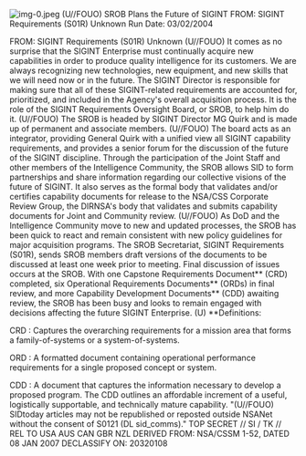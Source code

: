 ![img-0.jpeg](img-0.jpeg)
(U//FOUO) SROB Plans the Future of SIGINT
FROM: SIGINT Requirements (S01R)
Unknown
Run Date: 03/02/2004

FROM: SIGINT Requirements (S01R)
Unknown
(U//FOUO) It comes as no surprise that the SIGINT Enterprise must continually acquire new capabilities in order to produce quality intelligence for its customers. We are always recognizing new technologies, new equipment, and new skills that we will need now or in the future. The SIGINT Director is responsible for making sure that all of these SIGINT-related requirements are accounted for, prioritized, and included in the Agency's overall acquisition process. It is the role of the SIGINT Requirements Oversight Board, or SROB, to help him do it.
(U//FOUO) The SROB is headed by SIGINT Director MG Quirk and is made up of permanent and associate members.
(U//FOUO) The board acts as an integrator, providing General Quirk with a unified view all SIGINT capability requirements, and provides a senior forum for the discussion of the future of the SIGINT discipline. Through the participation of the Joint Staff and other members of the Intelligence Community, the SROB allows SID to form partnerships and share information regarding our collective visions of the future of SIGINT. It also serves as the formal body that validates and/or certifies capability documents for release to the NSA/CSS Corporate Review Group, the DIRNSA's body that validates and submits capability documents for Joint and Community review.
(U//FOUO) As DoD and the Intelligence Community move to new and updated processes, the SROB has been quick to react and remain consistent with new policy guidelines for major acquisition programs. The SROB Secretariat, SIGINT Requirements (S01R), sends SROB members draft versions of the documents to be discussed at least one week prior to meeting. Final discussion of issues occurs at the SROB. With one Capstone Requirements Document** (CRD) completed, six Operational Requirements Documents** (ORDs) in final review, and more Capability Development Documents** (CDD) awaiting review, the SROB has been busy and looks to remain engaged with decisions affecting the future SIGINT Enterprise.
(U) **Definitions:

CRD : Captures the overarching requirements for a mission area that forms a family-of-systems or a system-of-systems.

ORD : A formatted document containing operational performance requirements for a single proposed concept or system.

CDD : A document that captures the information necessary to develop a proposed program. The CDD outlines an affordable increment of a useful, logistically supportable, and technically mature capability.
"(U//FOUO) SIDtoday articles may not be republished or reposted outside NSANet without the consent of S0121 (DL sid_comms)."
TOP SECRET // SI / TK // REL TO USA AUS CAN GBR NZL
DERIVED FROM: NSA/CSSM 1-52, DATED 08 JAN 2007 DECLASSIFY ON: 20320108
